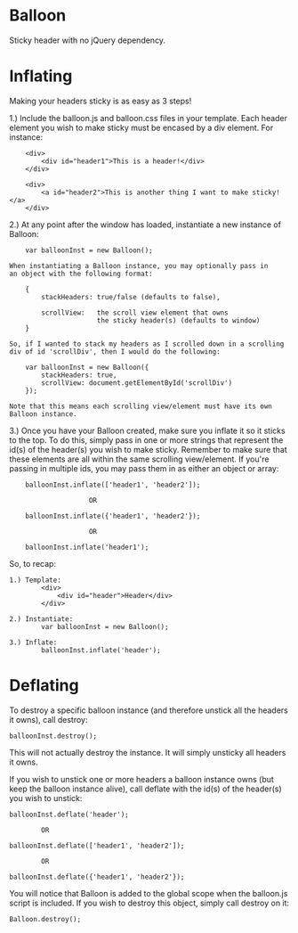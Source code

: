 Balloon
=======

Sticky header with no jQuery dependency.


Inflating
=========

Making your headers sticky is as easy as 3 steps!

1.) Include the balloon.js and balloon.css files in your template.
    Each header element you wish to make sticky must be encased by
    a div element. For instance:

        <div>
            <div id="header1">This is a header!</div>
        </div>

        <div>
            <a id="header2">This is another thing I want to make sticky!</a>
        </div>

2.) At any point after the window has loaded, instantiate a new instance
    of Balloon:

        var balloonInst = new Balloon();

    When instantiating a Balloon instance, you may optionally pass in
    an object with the following format:

        {
            stackHeaders: true/false (defaults to false),

            scrollView:   the scroll view element that owns
                          the sticky header(s) (defaults to window)
        }

    So, if I wanted to stack my headers as I scrolled down in a scrolling
    div of id 'scrollDiv', then I would do the following:

        var balloonInst = new Balloon({
            stackHeaders: true,
            scrollView: document.getElementById('scrollDiv')
        });

    Note that this means each scrolling view/element must have its own
    Balloon instance.

3.) Once you have your Balloon created, make sure you inflate it so
    it sticks to the top. To do this, simply pass in one or more strings
    that represent the id(s) of the header(s) you wish to make sticky.
    Remember to make sure that these elements are all within the same
    scrolling view/element. If you're passing in multiple ids, you may
    pass them in as either an object or array:

        balloonInst.inflate(['header1', 'header2']);

                        OR

        balloonInst.inflate({'header1', 'header2'});

                        OR

        balloonInst.inflate('header1');

So, to recap:

    1.) Template:
            <div>
                <div id="header">Header</div>
            </div>

    2.) Instantiate:
            var balloonInst = new Balloon();

    3.) Inflate:
            balloonInst.inflate('header');


Deflating
=========

To destroy a specific balloon instance (and therefore unstick all
the headers it owns), call destroy:

    balloonInst.destroy();

This will not actually destroy the instance. It will simply unsticky
all headers it owns.

If you wish to unstick one or more headers a balloon instance owns
(but keep the balloon instance alive), call deflate with the id(s)
of the header(s) you wish to unstick:

    balloonInst.deflate('header');

            OR

    balloonInst.deflate(['header1', 'header2']);

            OR

    balloonInst.deflate({'header1', 'header2'});

You will notice that Balloon is added to the global scope when the
balloon.js script is included. If you wish to destroy this object,
simply call destroy on it:

    Balloon.destroy();
